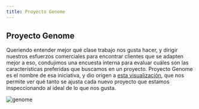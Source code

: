 ```yaml
---
title: Proyecto Genome
---
```

## Proyecto Genome

Queriendo entender mejor qué clase trabajo nos gusta hacer, y dirigir nuestros esfuerzos comerciales para encontrar clientes que se adapten mejor a eso, condujimos una encuesta interna para evaluar cuáles son las características preferidas que buscamos en un proyecto. Proyecto Genome es el nombre de esa iniciativa, y dio origen a [esta visualización](https://genome.manas.tech/), que nos permite ver qué tanto se ajusta cada nuevo proyecto que estamos inspeccionando al ideal de lo que nos gusta.

![genome](/images/genome.svg)
